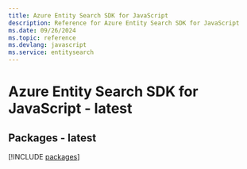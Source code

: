 ```yaml
---
title: Azure Entity Search SDK for JavaScript
description: Reference for Azure Entity Search SDK for JavaScript
ms.date: 09/26/2024
ms.topic: reference
ms.devlang: javascript
ms.service: entitysearch
---
```

# Azure Entity Search SDK for JavaScript - latest
## Packages - latest
[!INCLUDE [packages](entity-search-index.md)]
